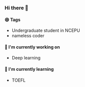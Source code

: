 ### Hi there 👋

<!--
**Edlison/Edlison** is a ✨ _special_ ✨ repository because its `README.md` (this file) appears on your GitHub profile.

Here are some ideas to get you started:

- 🔭 I’m currently working on ...
- 🌱 I’m currently learning ...
- 👯 I’m looking to collaborate on ...
- 🤔 I’m looking for help with ...
- 💬 Ask me about ...
- 📫 How to reach me: ...
- 😄 Pronouns: ...
- ⚡ Fun fact: ...
-->

#### 😄 Tags
- Undergraduate student in NCEPU
- nameless coder

#### 🔭 I'm currently working on
- Deep learning

#### 🌱 I'm currently learning
- TOEFL
